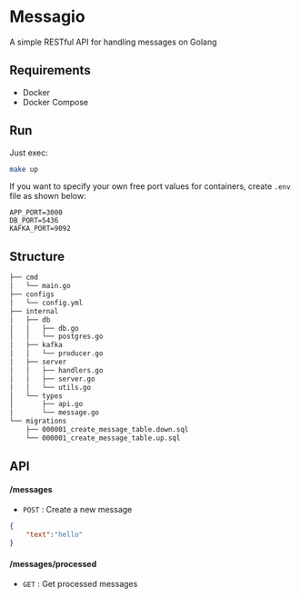 # Messagio
A simple RESTful API for handling messages on Golang

## Requirements
- Docker
- Docker Compose

## Run
Just exec:
```sh
make up
```

If you want to specify your own free port values for containers, create `.env` file as shown below:
```env
APP_PORT=3000
DB_PORT=5436
KAFKA_PORT=9092
```

## Structure
```sh
├── cmd
│   └── main.go
├── configs
│   └── config.yml
├── internal
│   ├── db
│   │   ├── db.go
│   │   └── postgres.go
│   ├── kafka
│   │   └── producer.go
│   ├── server
│   │   ├── handlers.go
│   │   ├── server.go
│   │   └── utils.go
│   └── types
│       ├── api.go
│       └── message.go
└── migrations
    ├── 000001_create_message_table.down.sql
    └── 000001_create_message_table.up.sql
```

## API
#### /messages
- `POST` : Create a new message
```json
{
    "text":"hello"
}
```

#### /messages/processed
- `GET` : Get processed messages